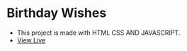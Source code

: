 # Birthday Wishes
- This project is made with HTML CSS AND JAVASCRIPT.
- <a href="https://birthdaywishes-codequillcrafts">View Live</a>